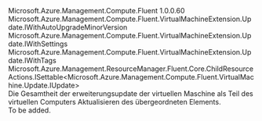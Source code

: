 <Type Name="IUpdate" FullName="Microsoft.Azure.Management.Compute.Fluent.VirtualMachineExtension.Update.IUpdate">
  <TypeSignature Language="C#" Value="public interface IUpdate : Microsoft.Azure.Management.Compute.Fluent.VirtualMachineExtension.Update.IWithAutoUpgradeMinorVersion, Microsoft.Azure.Management.Compute.Fluent.VirtualMachineExtension.Update.IWithSettings, Microsoft.Azure.Management.Compute.Fluent.VirtualMachineExtension.Update.IWithTags, Microsoft.Azure.Management.ResourceManager.Fluent.Core.ChildResourceActions.ISettable&lt;Microsoft.Azure.Management.Compute.Fluent.VirtualMachine.Update.IUpdate&gt;" />
  <TypeSignature Language="ILAsm" Value=".class public interface auto ansi abstract IUpdate implements class Microsoft.Azure.Management.Compute.Fluent.VirtualMachineExtension.Update.IWithAutoUpgradeMinorVersion, class Microsoft.Azure.Management.Compute.Fluent.VirtualMachineExtension.Update.IWithSettings, class Microsoft.Azure.Management.Compute.Fluent.VirtualMachineExtension.Update.IWithTags, class Microsoft.Azure.Management.ResourceManager.Fluent.Core.ChildResourceActions.ISettable`1&lt;class Microsoft.Azure.Management.Compute.Fluent.VirtualMachine.Update.IUpdate&gt;" />
  <TypeSignature Language="DocId" Value="T:Microsoft.Azure.Management.Compute.Fluent.VirtualMachineExtension.Update.IUpdate" />
  <TypeSignature Language="VB.NET" Value="Public Interface IUpdate&#xA;Implements ISettable(Of IUpdate), IWithAutoUpgradeMinorVersion, IWithSettings, IWithTags" />
  <TypeSignature Language="F#" Value="type IUpdate = interface&#xA;    interface ISettable&lt;IUpdate&gt;&#xA;    interface IWithAutoUpgradeMinorVersion&#xA;    interface IWithSettings&#xA;    interface IWithTags" />
  <AssemblyInfo>
    <AssemblyName>Microsoft.Azure.Management.Compute.Fluent</AssemblyName>
    <AssemblyVersion>1.0.0.60</AssemblyVersion>
  </AssemblyInfo>
  <Interfaces>
    <Interface>
      <InterfaceName>Microsoft.Azure.Management.Compute.Fluent.VirtualMachineExtension.Update.IWithAutoUpgradeMinorVersion</InterfaceName>
    </Interface>
    <Interface>
      <InterfaceName>Microsoft.Azure.Management.Compute.Fluent.VirtualMachineExtension.Update.IWithSettings</InterfaceName>
    </Interface>
    <Interface>
      <InterfaceName>Microsoft.Azure.Management.Compute.Fluent.VirtualMachineExtension.Update.IWithTags</InterfaceName>
    </Interface>
    <Interface>
      <InterfaceName>Microsoft.Azure.Management.ResourceManager.Fluent.Core.ChildResourceActions.ISettable&lt;Microsoft.Azure.Management.Compute.Fluent.VirtualMachine.Update.IUpdate&gt;</InterfaceName>
    </Interface>
  </Interfaces>
  <Docs>
    <summary>
            Die Gesamtheit der erweiterungsupdate der virtuellen Maschine als Teil des virtuellen Computers Aktualisieren des übergeordneten Elements.
            </summary>
    <remarks>To be added.</remarks>
  </Docs>
  <Members />
</Type>